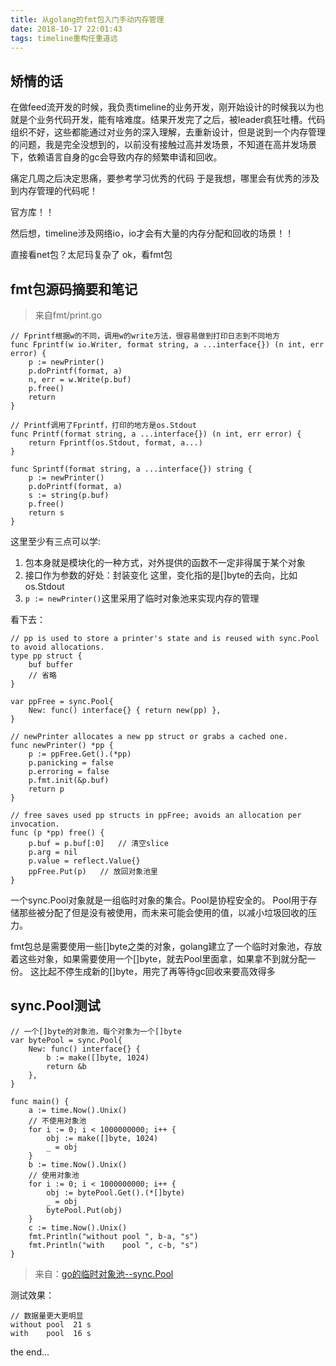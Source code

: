 ```yaml
---
title: 从golang的fmt包入门手动内存管理
date: 2018-10-17 22:01:43
tags: timeline重构任重道远
---
```


## 矫情的话

在做feed流开发的时候，我负责timeline的业务开发，刚开始设计的时候我以为也就是个业务代码开发，能有啥难度。结果开发完了之后，被leader疯狂吐槽。代码组织不好，这些都能通过对业务的深入理解，去重新设计，但是说到一个内存管理的问题，我是完全没想到的，以前没有接触过高并发场景，不知道在高并发场景下，依赖语言自身的gc会导致内存的频繁申请和回收。

痛定几周之后决定思痛，要参考学习优秀的代码
于是我想，哪里会有优秀的涉及到内存管理的代码呢！

官方库！！

然后想，timeline涉及网络io，io才会有大量的内存分配和回收的场景！！

直接看net包？太尼玛复杂了
ok，看fmt包

## fmt包源码摘要和笔记

> 来自fmt/print.go

    // Fprintf根据w的不同，调用w的write方法，很容易做到打印日志到不同地方
    func Fprintf(w io.Writer, format string, a ...interface{}) (n int, err error) {
        p := newPrinter()
        p.doPrintf(format, a)
        n, err = w.Write(p.buf)
        p.free()
        return
    }

    // Printf调用了Fprintf，打印的地方是os.Stdout
    func Printf(format string, a ...interface{}) (n int, err error) {
        return Fprintf(os.Stdout, format, a...)
    }

    func Sprintf(format string, a ...interface{}) string {
        p := newPrinter()
        p.doPrintf(format, a)
        s := string(p.buf)
        p.free()
        return s
    }

这里至少有三点可以学:
1. 包本身就是模块化的一种方式，对外提供的函数不一定非得属于某个对象
2. 接口作为参数的好处：封装变化
    这里，变化指的是[]byte的去向，比如os.Stdout
3. `p := newPrinter()`这里采用了临时对象池来实现内存的管理

看下去：

    // pp is used to store a printer's state and is reused with sync.Pool to avoid allocations.
    type pp struct {
        buf buffer
        // 省略
    }

    var ppFree = sync.Pool{
        New: func() interface{} { return new(pp) },
    }

    // newPrinter allocates a new pp struct or grabs a cached one.
    func newPrinter() *pp {
        p := ppFree.Get().(*pp)
        p.panicking = false
        p.erroring = false
        p.fmt.init(&p.buf)
        return p
    }

    // free saves used pp structs in ppFree; avoids an allocation per invocation.
    func (p *pp) free() {
        p.buf = p.buf[:0]   // 清空slice
        p.arg = nil 
        p.value = reflect.Value{}
        ppFree.Put(p)   // 放回对象池里
    }



一个sync.Pool对象就是一组临时对象的集合。Pool是协程安全的。
Pool用于存储那些被分配了但是没有被使用，而未来可能会使用的值，以减小垃圾回收的压力。

fmt包总是需要使用一些[]byte之类的对象，golang建立了一个临时对象池，存放着这些对象，如果需要使用一个[]byte，就去Pool里面拿，如果拿不到就分配一份。
这比起不停生成新的[]byte，用完了再等待gc回收来要高效得多

## sync.Pool测试

    // 一个[]byte的对象池，每个对象为一个[]byte
    var bytePool = sync.Pool{
        New: func() interface{} {
            b := make([]byte, 1024)
            return &b
        },
    }

    func main() {
        a := time.Now().Unix()
        // 不使用对象池
        for i := 0; i < 1000000000; i++ {
            obj := make([]byte, 1024)
            _ = obj
        }
        b := time.Now().Unix()
        // 使用对象池
        for i := 0; i < 1000000000; i++ {
            obj := bytePool.Get().(*[]byte)
            _ = obj
            bytePool.Put(obj)
        }
        c := time.Now().Unix()
        fmt.Println("without pool ", b-a, "s")
        fmt.Println("with    pool ", c-b, "s")
    }

> 来自：[go的临时对象池--sync.Pool
](https://www.jianshu.com/p/2bd41a8f2254)

测试效果：

    // 数据量更大更明显
    without pool  21 s
    with    pool  16 s

the end...

